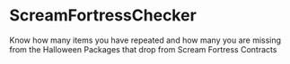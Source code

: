 # ScreamFortressChecker
Know how many items you have repeated and how many you are missing from the Halloween Packages that drop from Scream Fortress Contracts
